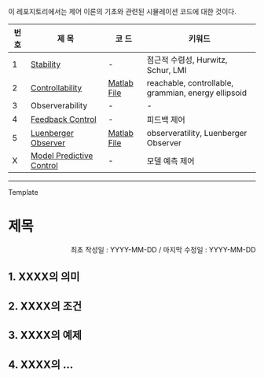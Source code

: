 이 레포지토리에서는 제어 이론의 기초와 관련된 시뮬레이션 코드에 대한 것이다.

|번 호|제 목|코 드|키워드|
|--|--|--|--|
|1|[Stability](https://github.com/seminarNotes/Control/blob/main/Stability.md)|-|점근적 수렴성, Hurwitz, Schur, LMI|
|2|[Controllability](https://github.com/seminarNotes/Control/blob/main/Controllability.md)|[Matlab File](https://github.com/seminarNotes/Control/blob/main/Controllability/simulation_controllability_gramian.m)|reachable, controllable, grammian, energy ellipsoid|
|3|Observerability|-|-|
|4|[Feedback Control](https://github.com/seminarNotes/Control/blob/main/Feedback_Control.md)|-|피드백 제어|
|5|[Luenberger Observer](https://github.com/seminarNotes/Control/blob/main/Luenberger_Observer.md)|[Matlab File](https://github.com/seminarNotes/Control/blob/main/Luenberger_Observer/simulation_luenberger_observer.m)|observeratility, Luenberger Observer|
|X|[Model Predictive Control](https://github.com/seminarNotes/Control/blob/main/Model_Predictive_Control.md)|-|모델 예측 제어|


---
Template

# 제목

<p align="right">
최초 작성일 : YYYY-MM-DD / 마지막 수정일 : YYYY-MM-DD
</p>

## 1. XXXX의 의미
## 2. XXXX의 조건
## 3. XXXX의 예제
## 4. XXXX의 ... 



